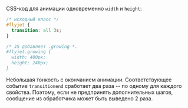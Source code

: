 
CSS-код для анимации одновременно `width` и `height`:
```css
/* исходный класс */
#flyjet {
  transition: all 3s;
}

/* JS добавляет .growing *.
#flyjet.growing {
  width: 400px;
  height: 240px;
}
```

Небольшая тонкость с окончанием анимации. Соответствующее событие `transitionend` сработает два раза -- по одному для каждого свойства. Поэтому, если не предпринять дополнительных шагов, сообщение из обработчика может быть выведено 2 раза.
